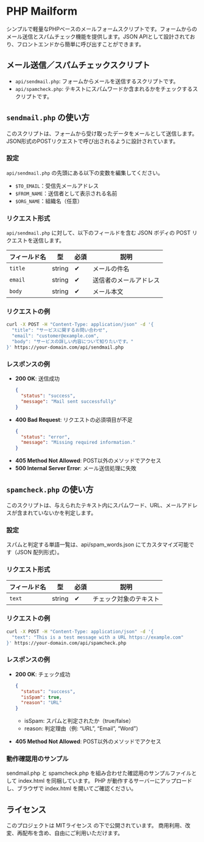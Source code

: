 # PHP Mailform

シンプルで軽量なPHPベースのメールフォームスクリプトです。フォームからのメール送信とスパムチェック機能を提供します。JSON APIとして設計されており、フロントエンドから簡単に呼び出すことができます。

## メール送信／スパムチェックスクリプト

- `api/sendmail.php`: フォームからメールを送信するスクリプトです。
- `api/spamcheck.php`: テキストにスパムワードか含まれるかをチェックするスクリプトです。

## `sendmail.php` の使い方

このスクリプトは、フォームから受け取ったデータをメールとして送信します。
JSON形式のPOSTリクエストで呼び出されるように設計されています。

### 設定

`api/sendmail.php` の先頭にある以下の変数を編集してください。

- `$TO_EMAIL`：受信先メールアドレス  
- `$FROM_NAME`：送信者として表示される名前  
- `$ORG_NAME`：組織名（任意）

### リクエスト形式

`api/sendmail.php` に対して、以下のフィールドを含む JSON ボディの POST リクエストを送信します。

| フィールド名 | 型     | 必須 | 説明         |
|--------------|--------|------|--------------|
| `title`      | string | ✔︎   | メールの件名 |
| `email`      | string | ✔︎   | 送信者のメールアドレス |
| `body`       | string | ✔︎   | メール本文   |

### リクエストの例

```bash
curl -X POST -H "Content-Type: application/json" -d '{
  "title": "サービスに関するお問い合わせ",
  "email": "customer@example.com",
  "body": "サービスの詳しい内容について知りたいです。"
}' https://your-domain.com/api/sendmail.php
```

### レスポンスの例

- **200 OK**: 送信成功
  ```json
  {
    "status": "success",
    "message": "Mail sent successfully"
  }
  ```
- **400 Bad Request**: リクエストの必須項目が不足
  ```json
  {
    "status": "error",
    "message": "Missing required information."
  }
  ```
- **405 Method Not Allowed**: POST以外のメソッドでアクセス
- **500 Internal Server Error**: メール送信処理に失敗

## `spamcheck.php` の使い方

このスクリプトは、与えられたテキスト内にスパムワード、URL、メールアドレスが含まれていないかを判定します。

### 設定

スパムと判定する単語一覧は、api/spam_words.json にてカスタマイズ可能です（JSON 配列形式）。

### リクエスト形式
| フィールド名 | 型     | 必須 | 説明                        |
|--------------|--------|------|-----------------------------|
| `text`       | string | ✔︎   | チェック対象のテキスト      |

### リクエストの例

```bash
curl -X POST -H "Content-Type: application/json" -d '{
  "text": "This is a test message with a URL https://example.com"
}' https://your-domain.com/api/spamcheck.php
```

### レスポンスの例

- **200 OK**: チェック成功
  ```json
  {
    "status": "success",
    "isSpam": true,
    "reason": "URL"
  }
  ```
  - isSpam: スパムと判定されたか（true/false）
  - reason: 判定理由（例: “URL”, “Email”, “Word”）

- **405 Method Not Allowed**: POST以外のメソッドでアクセス

### 動作確認用のサンプル

sendmail.php と spamcheck.php を組み合わせた確認用のサンプルファイルとして index.html を同梱しています。
PHP が動作するサーバーにアップロードし、ブラウザで index.html を開いてご確認ください。

## ライセンス

このプロジェクトは MITライセンス の下で公開されています。
商用利用、改変、再配布を含め、自由にご利用いただけます。